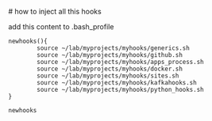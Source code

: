 # how to inject all this hooks

add this content to .bash_profile

```shell
newhooks(){
		source ~/lab/myprojects/myhooks/generics.sh
		source ~/lab/myprojects/myhooks/github.sh
		source ~/lab/myprojects/myhooks/apps_process.sh
		source ~/lab/myprojects/myhooks/docker.sh
		source ~/lab/myprojects/myhooks/sites.sh
		source ~/lab/myprojects/myhooks/kafkahooks.sh
		source ~/lab/myprojects/myhooks/python_hooks.sh
}

newhooks
```